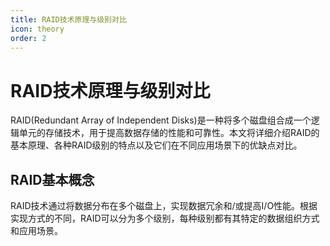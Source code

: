 ```yaml
---
title: RAID技术原理与级别对比
icon: theory
order: 2
---
```


# RAID技术原理与级别对比

RAID(Redundant Array of Independent Disks)是一种将多个磁盘组合成一个逻辑单元的存储技术，用于提高数据存储的性能和可靠性。本文将详细介绍RAID的基本原理、各种RAID级别的特点以及它们在不同应用场景下的优缺点对比。

## RAID基本概念

RAID技术通过将数据分布在多个磁盘上，实现数据冗余和/或提高I/O性能。根据实现方式的不同，RAID可以分为多个级别，每种级别都有其特定的数据组织方式和应用场景。
